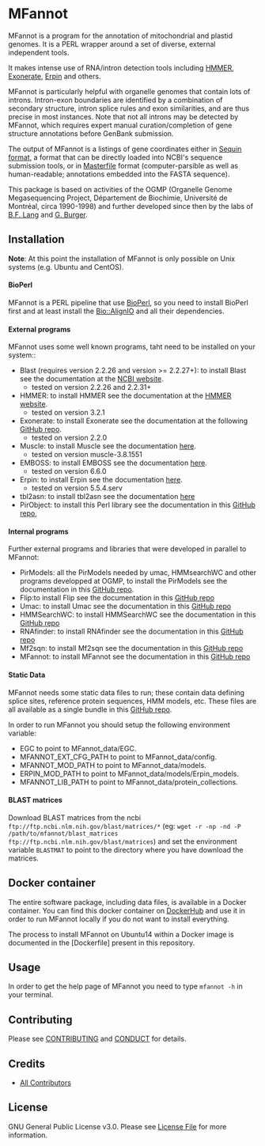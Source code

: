 # MFannot


MFannot is a program for the annotation of mitochondrial and plastid genomes. 
It is a PERL wrapper around a set of diverse, external independent tools.

It makes intense use of RNA/intron detection tools including [HMMER](http://hmmer.org/), [Exonerate](https://github.com/nathanweeks/exonerate), [Erpin](https://bioinformatics.ca/links_directory/tool/9822/erpin) and others.

MFannot is particularly helpful with organelle genomes that contain lots of introns. Intron-exon boundaries are identified by a combination of secondary structure, intron splice rules and exon similarities, and are thus precise in most instances.
Note that not all introns may be detected by MFannot, which requires expert manual curation/completion of gene structure annotations before GenBank submission.

The output of MFannot is a listings of gene coordinates either in [Sequin format](https://www.ncbi.nlm.nih.gov/Sequin/), a format that can be directly loaded into NCBI's sequence submission tools, or in [Masterfile](http://megasun.bch.umontreal.ca/ogmp/masterfile/intro.html) format (computer-parsible as well as human-readable; annotations embedded into the FASTA sequence).

This package is based on activities of the OGMP (Organelle Genome Megasequencing Project, Département de Biochimie, Université de Montréal, circa 1990-1998) and further developed since then by the labs of [B.F. Lang](https://biochimie.umontreal.ca/en/department/professors/franz-bernd-lang/) and [G. Burger](https://biochimie.umontreal.ca/en/department/professors/gertraud-burger/).

## Installation

**Note**: At this point the installation of MFannot is only possible on Unix systems (e.g. Ubuntu and CentOS).

#### BioPerl

MFannot is a PERL pipeline that use [BioPerl](http://bioperl.org/), so you need to install BioPerl first and at least install the [Bio::AlignIO](http://search.cpan.org/dist/BioPerl/Bio/AlignIO.pm) and all their dependencies.

#### External programs

MFannot uses some well known programs, taht need to be installed on your system::

- Blast (requires version 2.2.26 and version >= 2.2.27+): to install Blast see the documentation at the [NCBI website](http://www.ncbi.nlm.nih.gov/guide/howto/run-blast-local/).
  * tested on version 2.2.26 and 2.2.31+
- HMMER: to install HMMER see the documentation at the [HMMER website](http://hmmer.org/download.html).
  * tested on version 3.2.1
- Exonerate: to install Exonerate see the documentation at the following [GitHub repo](https://github.com/nathanweeks/exonerate).
  * tested on version 2.2.0
- Muscle: to install Muscle see the documentation [here](http://www.drive5.com/muscle/).
  * tested on version muscle-3.8.1551
- EMBOSS: to install EMBOSS see the documentation [here](http://emboss.sourceforge.net/download/#Stable/).
  * tested on version 6.6.0
- Erpin: to install Erpin see the documentation [here](http://rna.igmors.u-psud.fr/Software/erpin.php).
  * tested on version 5.5.4.serv
- tbl2asn: to install tbl2asn see the documentation [here](https://www.ncbi.nlm.nih.gov/genbank/tbl2asn2/)
- PirObject: to install this Perl library see the documentation in this [GitHub repo](https://github.com/prioux/PirObject),

#### Internal programs

Further external programs and libraries that were developed in parallel to MFannot:

- PirModels: all the PirModels needed by umac, HMMsearchWC and other programs developped at OGMP, to install the PirModels see the documentation in this [GitHub repo](https://github.com/BFL-lab/PirModels).
- Flip:to install Flip see the documentation in this [GitHub repo](https://github.com/BFL-lab/flip)
- Umac: to install Umac see the documentation in this [GitHub repo](https://github.com/BFL-lab/umac)
- HMMSearchWC: to install HMMSearchWC see the documentation in this [GitHub repo](https://github.com/BFL-lab/HMMSearchWC)
- RNAfinder: to install RNAfinder see the documentation in this [GitHub repo](https://github.com/BFL-lab/RNAfinder)
- Mf2sqn: to install Mf2sqn see the documentation in this [GitHub repo](https://github.com/BFL-lab/mf2sqn)
- MFannot: to install MFannot see the documentation in this [GitHub repo](https://github.com/BFL-lab/MFannot)

#### Static Data

MFannot needs some static data files to run; these contain data defining splice sites, reference protein sequences, HMM models, etc.
These files are all available as a single bundle in this [GitHub repo](https://github.com/BFL-lab/MFannot_data).

In order to run MFannot you should setup the following environment variable:

- EGC                  to point to MFannot_data/EGC.
- MFANNOT_EXT_CFG_PATH to point to MFannot_data/config.
- MFANNOT_MOD_PATH     to point to MFannot_data/models.
- ERPIN_MOD_PATH       to point to MFannot_data/models/Erpin_models.
- MFANNOT_LIB_PATH     to point to MFannot_data/protein_collections.

#### BLAST matrices

Download BLAST matrices from the ncbi `ftp://ftp.ncbi.nlm.nih.gov/blast/matrices/*` (eg: `wget -r -np -nd -P /path/to/mfannot/blast_matrices ftp://ftp.ncbi.nlm.nih.gov/blast/matrices`) 
and set the environment variable `BLASTMAT` to point to the directory where you have download the matrices.  


## Docker container

The entire software package, including data files, is available in a Docker container. You can find this docker container on [DockerHub](https://hub.docker.com/r/nbeck/mfannot/) and use it in order to run MFannot locally if you do not want to install everything. 

The process to install MFannot on Ubuntu14 within a Docker image is documented in the [Dockerfile] present in this repository.

## Usage

In order to get the help page of MFannot you need to type `mfannot -h` in your terminal.

## Contributing

Please see [CONTRIBUTING](CONTRIBUTING.md) and [CONDUCT](CONDUCT.md) for details.

## Credits

- [All Contributors](https://github.com/BFL-lab/mfannot/graphs/contributors)

## License

GNU General Public License v3.0. Please see [License File](LICENSE.md) for more information.
